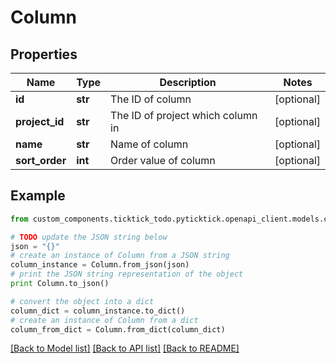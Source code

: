 # Column


## Properties
Name | Type | Description | Notes
------------ | ------------- | ------------- | -------------
**id** | **str** | The ID of column | [optional] 
**project_id** | **str** | The ID of project which column in | [optional] 
**name** | **str** | Name of column | [optional] 
**sort_order** | **int** | Order value of column | [optional] 

## Example

```python
from custom_components.ticktick_todo.pyticktick.openapi_client.models.column import Column

# TODO update the JSON string below
json = "{}"
# create an instance of Column from a JSON string
column_instance = Column.from_json(json)
# print the JSON string representation of the object
print Column.to_json()

# convert the object into a dict
column_dict = column_instance.to_dict()
# create an instance of Column from a dict
column_from_dict = Column.from_dict(column_dict)
```
[[Back to Model list]](../README.md#documentation-for-models) [[Back to API list]](../README.md#documentation-for-api-endpoints) [[Back to README]](../README.md)


